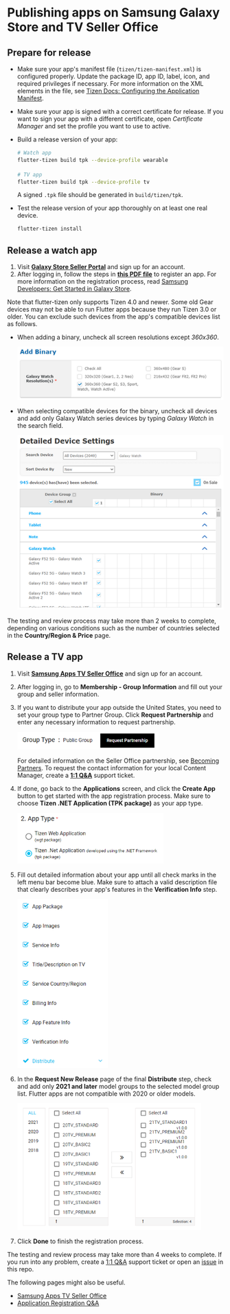 # Publishing apps on Samsung Galaxy Store and TV Seller Office

## Prepare for release

- Make sure your app's manifest file (`tizen/tizen-manifest.xml`) is configured properly. Update the package ID, app ID, label, icon, and required privileges if necessary. For more information on the XML elements in the file, see [Tizen Docs: Configuring the Application Manifest](https://docs.tizen.org/application/tizen-studio/native-tools/manifest-text-editor).

- Make sure your app is signed with a correct certificate for release. If you want to sign your app with a different certificate, open _Certificate Manager_ and set the profile you want to use to active.

- Build a release version of your app:

  ```sh
  # Watch app
  flutter-tizen build tpk --device-profile wearable

  # TV app
  flutter-tizen build tpk --device-profile tv
  ```

  A signed `.tpk` file should be generated in `build/tizen/tpk`.

- Test the release version of your app thoroughly on at least one real device.

  ```sh
  flutter-tizen install
  ```

## Release a watch app

1. Visit [**Galaxy Store Seller Portal**](https://seller.samsungapps.com) and sign up for an account.
1. After logging in, follow the steps in [**this PDF file**](https://developer.samsung.com/glxygames/file/8d1b5610-1a28-411b-846d-f58e15cf9711) to register an app. For more information on the registration process, read [Samsung Developers: Get Started in Galaxy Store](https://developer.samsung.com/galaxy-games/get-started-in-galaxy-store.html).

Note that flutter-tizen only supports Tizen 4.0 and newer. Some old Gear devices may not be able to run Flutter apps because they run Tizen 3.0 or older. You can exclude such devices from the app's compatible devices list as follows.

- When adding a binary, uncheck all screen resolutions except _360x360_.

  ![Resolutions](images/galaxy-store-add-binary.png)

- When selecting compatible devices for the binary, uncheck all devices and add only Galaxy Watch series devices by typing _Galaxy Watch_ in the search field.

  ![Device settings](images/galaxy-store-device-settings.png)

The testing and review process may take more than 2 weeks to complete, depending on various conditions such as the number of countries selected in the **Country/Region & Price** page.

## Release a TV app

1. Visit [**Samsung Apps TV Seller Office**](https://seller.samsungapps.com/tv) and sign up for an account.
1. After logging in, go to **Membership - Group Information** and fill out your group and seller information.
1. If you want to distribute your app outside the United States, you need to set your group type to Partner Group. Click **Request Partnership** and enter any necessary information to request partnership.

   ![Group type](images/seller-office-group-type.png)

   For detailed information on the Seller Office partnership, see [Becoming Partners](https://developer.samsung.com/tv-seller-office/guides/membership/becoming-partner.html). To request the contact information for your local Content Manager, create a [**1:1 Q&A**](https://seller.samsungapps.com/tv/qna) support ticket.

1. If done, go back to the **Applications** screen, and click the **Create App** button to get started with the app registration process. Make sure to choose **Tizen .NET Application (TPK package)** as your app type.

   ![App type](images/seller-office-app-type.png)

1. Fill out detailed information about your app until all check marks in the left menu bar become blue. Make sure to attach a valid description file that clearly describes your app's features in the **Verification Info** step.

   ![App registration](images/seller-office-app-details.png)

1. In the **Request New Release** page of the final **Distribute** step, check and add only **2021 and later** model groups to the selected model group list. Flutter apps are not compatible with 2020 or older models.

   ![Model groups](images/seller-office-model-group.png)

1. Click **Done** to finish the registration process.

The testing and review process may take more than 4 weeks to complete. If you run into any problem, create a [1:1 Q&A](https://seller.samsungapps.com/tv/qna) support ticket or open an [issue](https://github.com/flutter-tizen/flutter-tizen/issues) in this repo.

The following pages might also be useful.

- [Samsung Apps TV Seller Office](https://developer.samsung.com/tv-seller-office/guides/overview.html)
- [Application Registration Q&A](https://developer.samsung.com/tv-seller-office/faq/application-registration.html)
